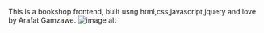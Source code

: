 This is a bookshop frontend, built usng html,css,javascript,jquery and love by Arafat Gamzawe.
![image alt](https://github.com/ArafatQz/bookshop/blob/3112b190024fd8b86978a32adf66008a63da105a/screencapture-file-D-Arafat-4th-year-Advanced-programming-Project-Frontend-bookshop-latest-bookshop-index-html-2024-09-24-18_40_55.png)
